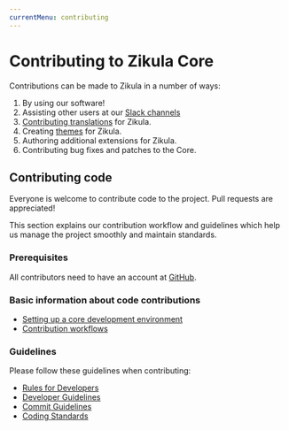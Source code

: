 ```yaml
---
currentMenu: contributing
---
```

# Contributing to Zikula Core

Contributions can be made to Zikula in a number of ways:

1. By using our software!
2. Assisting other users at our [Slack channels](https://zikula.slack.com/)
3. [Contributing translations](../../Translation/Contributing.md) for Zikula.
4. Creating [themes](../../LayoutDesign/Themes/README.md) for Zikula.
5. Authoring additional extensions for Zikula.
6. Contributing bug fixes and patches to the Core.

## Contributing code

Everyone is welcome to contribute code to the project. Pull requests are appreciated!

This section explains our contribution workflow and guidelines which help us manage the project smoothly and maintain standards.

### Prerequisites

All contributors need to have an account at [GitHub](https://github.com).

### Basic information about code contributions

- [Setting up a core development environment](SetupDevEnv.md)
- [Contribution workflows](ContributionWorkflows.md)

### Guidelines

Please follow these guidelines when contributing:

- [Rules for Developers](RulesForDevelopers.md)
- [Developer Guidelines](DeveloperGuidelines.md)
- [Commit Guidelines](CommitGuidelines.md)
- [Coding Standards](CodingStandards.md)
